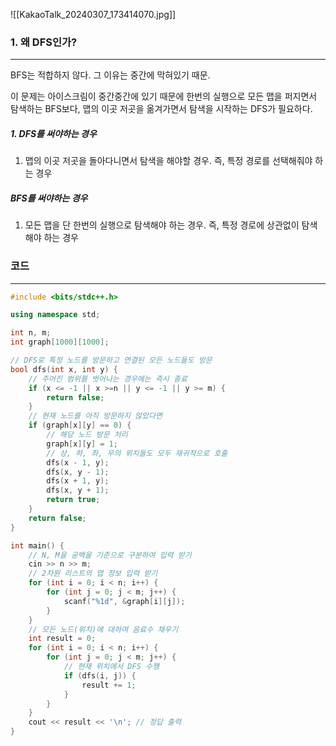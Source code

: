 ![[KakaoTalk_20240307_173414070.jpg]]


### 1. 왜 DFS인가?
---
BFS는 적합하지 않다. 그 이유는 중간에 막혀있기 때문.

이 문제는 아이스크림이 중간중간에 있기 때문에 한번의 실행으로 모든 맵을 퍼지면서 탐색하는 BFS보다, 맵의 이곳 저곳을 옮겨가면서 탐색을 시작하는 DFS가 필요하다. 

##### 1. DFS를 써야하는 경우
1. 맵의 이곳 저곳을 돌아다니면서 탐색을 해야할 경우. 즉, 특정 경로를 선택해줘야 하는 경우

##### BFS를 써야하는 경우
1. 모든 맵을 단 한번의 실행으로 탐색해야 하는 경우. 즉, 특정 경로에 상관없이 탐색해야 하는 경우

### 코드
---

``` cpp
#include <bits/stdc++.h>

using namespace std;

int n, m;
int graph[1000][1000];

// DFS로 특정 노드를 방문하고 연결된 모든 노드들도 방문
bool dfs(int x, int y) {
    // 주어진 범위를 벗어나는 경우에는 즉시 종료
    if (x <= -1 || x >=n || y <= -1 || y >= m) {
        return false;
    }
    // 현재 노드를 아직 방문하지 않았다면
    if (graph[x][y] == 0) {
        // 해당 노드 방문 처리
        graph[x][y] = 1;
        // 상, 하, 좌, 우의 위치들도 모두 재귀적으로 호출
        dfs(x - 1, y);
        dfs(x, y - 1);
        dfs(x + 1, y);
        dfs(x, y + 1);
        return true;
    }
    return false;
}

int main() {
    // N, M을 공백을 기준으로 구분하여 입력 받기
    cin >> n >> m;
    // 2차원 리스트의 맵 정보 입력 받기
    for (int i = 0; i < n; i++) {
        for (int j = 0; j < m; j++) {
            scanf("%1d", &graph[i][j]);
        }
    }
    // 모든 노드(위치)에 대하여 음료수 채우기
    int result = 0;
    for (int i = 0; i < n; i++) {
        for (int j = 0; j < m; j++) {
            // 현재 위치에서 DFS 수행
            if (dfs(i, j)) {
                result += 1;
            }
        }
    }
    cout << result << '\n'; // 정답 출력 
}
```